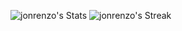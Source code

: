![jonrenzo's Stats](https://github-readme-stats.vercel.app/api?username=jonrenzo&theme=merko&show_icons=true&hide_border=true&count_private=true)
![jonrenzo's Streak](https://github-readme-streak-stats.herokuapp.com/?user=jonrenzo&theme=merko&hide_border=true)
